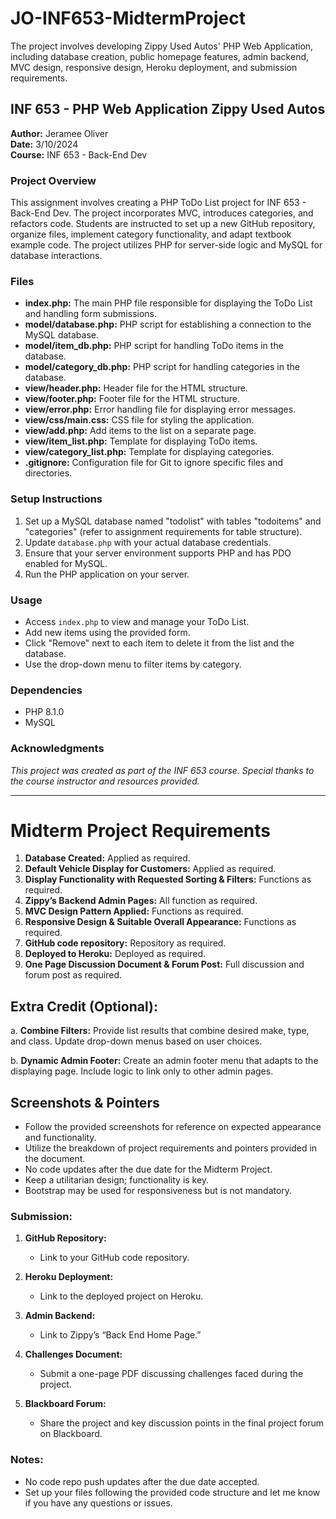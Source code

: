 # JO-INF653-MidtermProject
The project involves developing Zippy Used Autos' PHP Web Application, including database creation, public homepage features, admin backend, MVC design, responsive design, Heroku deployment, and submission requirements.

## INF 653 - PHP Web Application Zippy Used Autos

**Author:** Jeramee Oliver  
**Date:** 3/10/2024  
**Course:** INF 653 - Back-End Dev

### Project Overview

This assignment involves creating a PHP ToDo List project for INF 653 - Back-End Dev. The project incorporates MVC, introduces categories, and refactors code. Students are instructed to set up a new GitHub repository, organize files, implement category functionality, and adapt textbook example code. The project utilizes PHP for server-side logic and MySQL for database interactions.

### Files

- **index.php:** The main PHP file responsible for displaying the ToDo List and handling form submissions.
- **model/database.php:** PHP script for establishing a connection to the MySQL database.
- **model/item_db.php:** PHP script for handling ToDo items in the database.
- **model/category_db.php:** PHP script for handling categories in the database.
- **view/header.php:** Header file for the HTML structure.
- **view/footer.php:** Footer file for the HTML structure.
- **view/error.php:** Error handling file for displaying error messages.
- **view/css/main.css:** CSS file for styling the application.
- **view/add.php:** Add items to the list on a separate page.
- **view/item_list.php:** Template for displaying ToDo items.
- **view/category_list.php:** Template for displaying categories.
- **.gitignore:** Configuration file for Git to ignore specific files and directories.

### Setup Instructions

1. Set up a MySQL database named "todolist" with tables "todoitems" and "categories" (refer to assignment requirements for table structure).
2. Update `database.php` with your actual database credentials.
3. Ensure that your server environment supports PHP and has PDO enabled for MySQL.
4. Run the PHP application on your server.

### Usage

- Access `index.php` to view and manage your ToDo List.
- Add new items using the provided form.
- Click "Remove" next to each item to delete it from the list and the database.
- Use the drop-down menu to filter items by category.

### Dependencies

- PHP 8.1.0
- MySQL

### Acknowledgments

*This project was created as part of the INF 653 course. Special thanks to the course instructor and resources provided.*

---

# Midterm Project Requirements

1. **Database Created:** Applied as required.
2. **Default Vehicle Display for Customers:** Applied as required.
3. **Display Functionality with Requested Sorting & Filters:** Functions as required.
4. **Zippy’s Backend Admin Pages:** All function as required.
5. **MVC Design Pattern Applied:** Functions as required.
6. **Responsive Design & Suitable Overall Appearance:** Functions as required.
7. **GitHub code repository:** Repository as required.
8. **Deployed to Heroku:** Deployed as required.
9. **One Page Discussion Document & Forum Post:** Full discussion and forum post as required.

## Extra Credit (Optional):

a. **Combine Filters:** Provide list results that combine desired make, type, and class. Update drop-down menus based on user choices.

b. **Dynamic Admin Footer:** Create an admin footer menu that adapts to the displaying page. Include logic to link only to other admin pages.

## Screenshots & Pointers

- Follow the provided screenshots for reference on expected appearance and functionality.
- Utilize the breakdown of project requirements and pointers provided in the document.
- No code updates after the due date for the Midterm Project.
- Keep a utilitarian design; functionality is key.
- Bootstrap may be used for responsiveness but is not mandatory.

### Submission:

1. **GitHub Repository:**
   - Link to your GitHub code repository.

2. **Heroku Deployment:**
   - Link to the deployed project on Heroku.

3. **Admin Backend:**
   - Link to Zippy’s “Back End Home Page.”

4. **Challenges Document:**
   - Submit a one-page PDF discussing challenges faced during the project.

5. **Blackboard Forum:**
   - Share the project and key discussion points in the final project forum on Blackboard.

### Notes:

- No code repo push updates after the due date accepted.
- Set up your files following the provided code structure and let me know if you have any questions or issues.